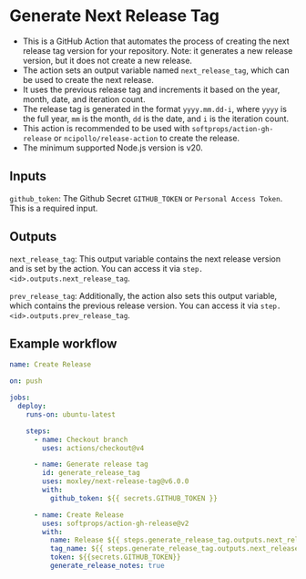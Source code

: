 # Generate Next Release Tag

- This is a GitHub Action that automates the process of creating the next release tag version for your repository. Note: it generates a new release version, but it does not create a new release.
- The action sets an output variable named `next_release_tag`, which can be used to create the next release.
- It uses the previous release tag and increments it based on the year, month, date, and iteration count.
- The release tag is generated in the format `yyyy.mm.dd-i`, where `yyyy` is the full year, `mm` is the month, `dd` is the date, and `i` is the iteration count.
- This action is recommended to be used with `softprops/action-gh-release` or `ncipollo/release-action` to create the release.
- The minimum supported Node.js version is v20.

## Inputs

`github_token`: The Github Secret `GITHUB_TOKEN` or `Personal Access Token`. This is a required input.

## Outputs

`next_release_tag`: This output variable contains the next release version and is set by the action. You can access it via `step.<id>.outputs.next_release_tag`.

`prev_release_tag`: Additionally, the action also sets this output variable, which contains the previous release version. You can access it via `step.<id>.outputs.prev_release_tag`.

## Example workflow

```yaml
name: Create Release

on: push

jobs:
  deploy:
    runs-on: ubuntu-latest

    steps:
      - name: Checkout branch
        uses: actions/checkout@v4

      - name: Generate release tag
        id: generate_release_tag
        uses: moxley/next-release-tag@v6.0.0
        with:
          github_token: ${{ secrets.GITHUB_TOKEN }}

      - name: Create Release
        uses: softprops/action-gh-release@v2
        with:
          name: Release ${{ steps.generate_release_tag.outputs.next_release_tag }}
          tag_name: ${{ steps.generate_release_tag.outputs.next_release_tag }}
          token: ${{secrets.GITHUB_TOKEN}}
          generate_release_notes: true
```
